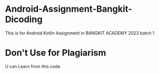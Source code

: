 # Android-Assignment-Bangkit-Dicoding
This is for Android Kotlin Assignment in  BANGKIT ACADEMY 2023 batch 1

# Don't Use for Plagiarism
U can Learn from this code
